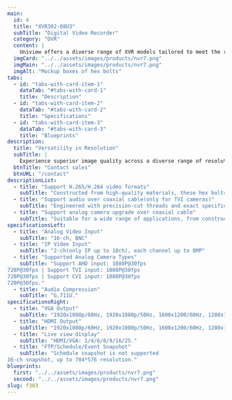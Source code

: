 ```yaml
---
main:
  id: 4
  title: "XVR302-08U3"
  subTitle: "Digital Video Recorder"
  category: "DVR"
  content: |
    Uniview offers a diverse range of XVR models tailored to meet the requirements of different scenarios, whether it's for project-based needs or home use. You can easily find a product that satisfies you, ensuring both project and personal satisfaction.
  imgCard: "../../assets/images/products/nvr7.png"
  imgMain: "../../assets/images/products/nvr7.png"
  imgAlt: "Mockup boxes of hex bolts"
tabs:
  - id: "tabs-with-card-item-1"
    dataTab: "#tabs-with-card-1"
    title: "Description"
  - id: "tabs-with-card-item-2"
    dataTab: "#tabs-with-card-2"
    title: "Specifications"
  - id: "tabs-with-card-item-3"
    dataTab: "#tabs-with-card-3"
    title: "Blueprints"
description:
  title: "Versatility in Resolution"
  subTitle: |
    Experience superior image quality across a diverse range of resolutions, from 2MP to 4K, ensuring exceptional visuals through our XVR product line..
  btnTitle: "Contact sales"
  btnURL: "/contact"
descriptionList:
  - title: "Support H.265/H.264 video formats"
    subTitle: "Constructed from high-quality materials, these hex bolts are built to withstand heavy loads and tough conditions."
  - title: "Support audio over coaxial cable(only for TVI cameras)"
    subTitle: "Engineered with precision-cut threads and exact specifications, ensuring a tight and secure fit every time."
  - title: "Support analog camera upgrade over coaxial cable"
    subTitle: "Suitable for a wide range of applications, from construction to machinery, providing versatile fastening solutions."
specificationsLeft:
  - title: "Analog Video Input"
    subTitle: "16-ch, BNC"
  - title: "IP Video Input"
    subTitle: "2-ch(only IP up to 18ch), each channel up to 8MP"
  - title: "Supported Analog Camera Types"
    subTitle: "Support AHD input: 1080P@30fps
720P@30fps | Support TVI input: 1080P@30fps
720P@30fps | Support CVI input: 1080P@30fps
720P@30fps."
  - title: "Audio Compression"
    subTitle: "G.711U."
specificationsRight:
  - title: "VGA Output"
    subTitle: "1920x1080p/60Hz, 1920x1080p/50Hz, 1600x1200/60Hz, 1280x1024/60Hz, 1280x720/60Hz, 1024x768/60Hz."
  - title: "HDMI Output"
    subTitle: "1920x1080p/60Hz, 1920x1080p/50Hz, 1600x1200/60Hz, 1280x1024/60Hz, 1280x720/60Hz, 1024x768/60Hz."
  - title: "Live view display"
    subTitle: "HDMI/VGA: 1/4/6/8/9/16/25."
  - title: "FTP/Schedule/Event Snapshot"
    subTitle: "Schedule snapshot is not supported
16-ch snapshot, up to 704*576 resolution."
blueprints:
  first: "../../assets/images/products/nvr7.png"
  second: "../../assets/images/products/nvr7.png"
slug: f303    
---
```

